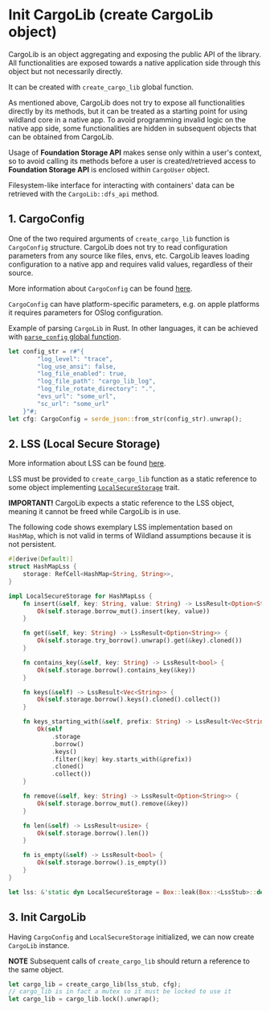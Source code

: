 # Init CargoLib (create CargoLib object)

CargoLib is an object aggregating and exposing the public API of the library.
All functionalities are exposed towards a native application side through this object but not necessarily directly.

It can be created with `create_cargo_lib` global function.

As mentioned above, CargoLib does not try to expose all functionalities directly by its methods,
but it can be treated as a starting point for using wildland core in a native app.
To avoid programming invalid logic on the native app side, some functionalities are
hidden in subsequent objects that can be obtained from CargoLib.

Usage of **Foundation Storage API** makes sense only within a user's context, so to avoid
calling its methods before a user is created/retrieved access to **Foundation Storage API** is
enclosed within `CargoUser` object.

Filesystem-like interface for interacting with containers' data can be retrieved with the `CargoLib::dfs_api` method.

## 1. CargoConfig

One of the two required arguments of `create_cargo_lib` function is `CargoConfig` structure. CargoLib does not try
to read configuration parameters from any source like files, envs, etc. CargoLib leaves loading configuration to
a native app and requires valid values, regardless of their source.

More information about `CargoConfig` can be found [here](../configuration/config.md).

`CargoConfig` can have platform-specific parameters, e.g. on apple platforms it requires parameters
for OSlog configuration.

Example of parsing `CargoLib` in Rust. In other languages, it can be achieved with
[`parse_config` global function](https://docs.wildland.dev/docs/wildland/lld/doc/wildland_cargo_lib/api/config/fn.parse_config.html).

```rust
let config_str = r#"{
        "log_level": "trace",
        "log_use_ansi": false,
        "log_file_enabled": true,
        "log_file_path": "cargo_lib_log",
        "log_file_rotate_directory": ".",
        "evs_url": "some_url",
        "sc_url": "some_url"
    }"#;
let cfg: CargoConfig = serde_json::from_str(config_str).unwrap();
```

## 2. LSS (Local Secure Storage)

More information about LSS can be found [here](../architecture/lss.md).

LSS must be provided to `create_cargo_lib` function as a static reference to some object implementing
[`LocalSecureStorage`](https://docs.wildland.dev/docs/wildland/lld/doc/wildland_cargo_lib/ffi/trait.LocalSecureStorage.html) trait.

**IMPORTANT!** CargoLib expects a static reference to the LSS object, meaning it cannot be freed while CargoLib is in use.

The following code shows exemplary LSS implementation based on `HashMap`, which is not valid in terms of Wildland
assumptions because it is not persistent.

```rust
#[derive(Default)]
struct HashMapLss {
    storage: RefCell<HashMap<String, String>>,
}

impl LocalSecureStorage for HashMapLss {
    fn insert(&self, key: String, value: String) -> LssResult<Option<String>> {
        Ok(self.storage.borrow_mut().insert(key, value))
    }

    fn get(&self, key: String) -> LssResult<Option<String>> {
        Ok(self.storage.try_borrow().unwrap().get(&key).cloned())
    }

    fn contains_key(&self, key: String) -> LssResult<bool> {
        Ok(self.storage.borrow().contains_key(&key))
    }

    fn keys(&self) -> LssResult<Vec<String>> {
        Ok(self.storage.borrow().keys().cloned().collect())
    }

    fn keys_starting_with(&self, prefix: String) -> LssResult<Vec<String>> {
        Ok(self
            .storage
            .borrow()
            .keys()
            .filter(|key| key.starts_with(&prefix))
            .cloned()
            .collect())
    }

    fn remove(&self, key: String) -> LssResult<Option<String>> {
        Ok(self.storage.borrow_mut().remove(&key))
    }

    fn len(&self) -> LssResult<usize> {
        Ok(self.storage.borrow().len())
    }

    fn is_empty(&self) -> LssResult<bool> {
        Ok(self.storage.borrow().is_empty())
    }
}

let lss: &'static dyn LocalSecureStorage = Box::leak(Box::<LssStub>::default());
```

## 3. Init CargoLib

Having `CargoConfig` and `LocalSecureStorage` initialized, we can now create `CargoLib` instance.

**NOTE** Subsequent calls of `create_cargo_lib` should return a reference to the same object.

```rust
let cargo_lib = create_cargo_lib(lss_stub, cfg);
// cargo_lib is in fact a mutex so it must be locked to use it
let cargo_lib = cargo_lib.lock().unwrap();
```